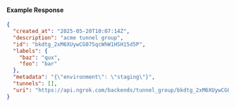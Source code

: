 <!-- Code generated for API Clients. DO NOT EDIT. -->

#### Example Response

```json
{
  "created_at": "2025-05-20T10:07:14Z",
  "description": "acme tunnel group",
  "id": "bkdtg_2xM6XUywCG075qcWhW1HSH15d5P",
  "labels": {
    "baz": "qux",
    "foo": "bar"
  },
  "metadata": "{\"environment\": \"staging\"}",
  "tunnels": [],
  "uri": "https://api.ngrok.com/backends/tunnel_group/bkdtg_2xM6XUywCG075qcWhW1HSH15d5P"
}
```
